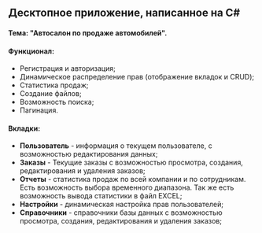 ## Десктопное приложение, написанное на C#
#### Тема: "Автосалон по продаже автомобилей". 
#### Функционал:
- Регистрация и авторизация;
- Динамическое распределение прав (отображение вкладок и  CRUD);
- Статистика продаж;
- Создание файлов;
- Возможность поиска;
- Пагинация.

#### Вкладки:
- **Пользователь** - информация о текущем пользователе, с возможностью редактирования данных;
- **Заказы** - Текущие заказы с возможностью просмотра, создания, редактирования и удаления заказов;
- **Отчеты** - статистика продаж по всей компании и по сотрудникам. Есть возможность выбора временного диапазона. Так же есть возможность вывода статистики в файл  EXCEL;
- **Настройки** - динамическая настройка прав пользователей;
- **Справочники** - справочники базы данных с возможностью просмотра, создания, редактирования и удаления заказов;